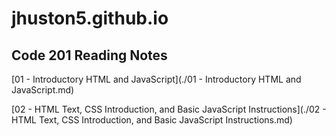 # jhuston5.github.io

## Code 201 Reading Notes

[01 - Introductory HTML and JavaScript](./01 - Introductory HTML and JavaScript.md)

[02 - HTML Text, CSS Introduction, and Basic JavaScript Instructions](./02 - HTML Text, CSS Introduction, and Basic JavaScript Instructions.md)

